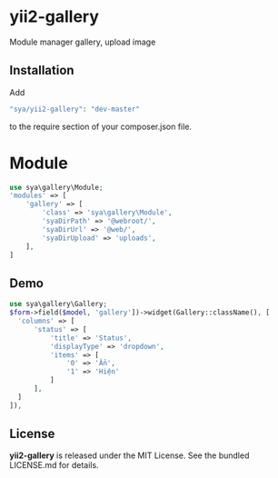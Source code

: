 # yii2-gallery
Module manager gallery, upload image

## Installation
Add 

```php
"sya/yii2-gallery": "dev-master"
```

to the require section of your composer.json file.

# Module
```php
use sya\gallery\Module;
'modules' => [
    'gallery' => [
        'class' => 'sya\gallery\Module',
        'syaDirPath' => '@webroot/',
        'syaDirUrl' => '@web/',
        'syaDirUpload' => 'uploads',
    ],
]
```

## Demo

```php
use sya\gallery\Gallery;
$form->field($model, 'gallery'])->widget(Gallery::className(), [
  'columns' => [
      'status' => [
          'title' => 'Status',
          'displayType' => 'dropdown',
          'items' => [
              '0' => 'Ẩn',
              '1' => 'Hiện'
          ]
      ],
  ]
]),
```

## License
**yii2-gallery** is released under the MIT License. See the bundled LICENSE.md for details.
